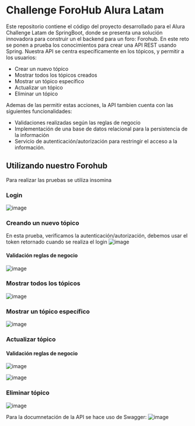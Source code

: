 # Challenge ForoHub Alura Latam
Este repositorio contiene el código del proyecto desarrollado para el Alura Challenge Latam de SpringBoot, donde se presenta una solución innovadora para construir un el backend para un foro: Forohub. En este reto se ponen a prueba los conocimientos para crear una API REST usando Spring. Nuestra API se centra específicamente en los tópicos, y permitir a los usuarios:

- Crear un nuevo tópico
- Mostrar todos los tópicos creados
- Mostrar un tópico específico
- Actualizar un tópico
- Eliminar un tópico

Ademas de las permitir estas acciones, la API tambien cuenta con las siguientes funcionalidades:
- Validaciones realizadas según las reglas de negocio
- Implementación de una base de datos relacional para la persistencia de la información
- Servicio de autenticación/autorización para restringir el acceso a la información.

## Utilizando nuestro Forohub
Para realizar las pruebas se utiliza insomina
### Login
![image](https://github.com/user-attachments/assets/d683695c-98c0-496a-b31c-49a6b23d6728)
### Creando un nuevo tópico
En esta prueba, verificamos la autenticación/autorización, debemos usar el token retornado cuando se realiza el login
![image](https://github.com/user-attachments/assets/69d51db4-fbfc-49fd-9cb5-6dbf0e676690)
#### Validación reglas de negocio
![image](https://github.com/user-attachments/assets/a0424699-93f5-4c29-abac-b1f15d825eb6)
### Mostrar todos los tópicos
![image](https://github.com/user-attachments/assets/76330d94-53fe-4c56-926f-03df817bf53f)
### Mostrar un tópico específico
![image](https://github.com/user-attachments/assets/3e3d5e9a-cba5-47a2-acc9-bc99e582d70f)
### Actualizar tópico
#### Validación reglas de negocio
![image](https://github.com/user-attachments/assets/634a5abc-81be-4b3c-af2b-52cb1cf21ccb)

![image](https://github.com/user-attachments/assets/f39bc44b-958f-4843-a99c-6ab0a9ce4373)
### Eliminar tópico
![image](https://github.com/user-attachments/assets/b473ef14-4e92-49d5-ba83-cae86891426e)

Para la documnetación de la API se hace uso de Swagger:
![image](https://github.com/user-attachments/assets/c628f719-aec4-4d82-a9f1-621476808ab5)
